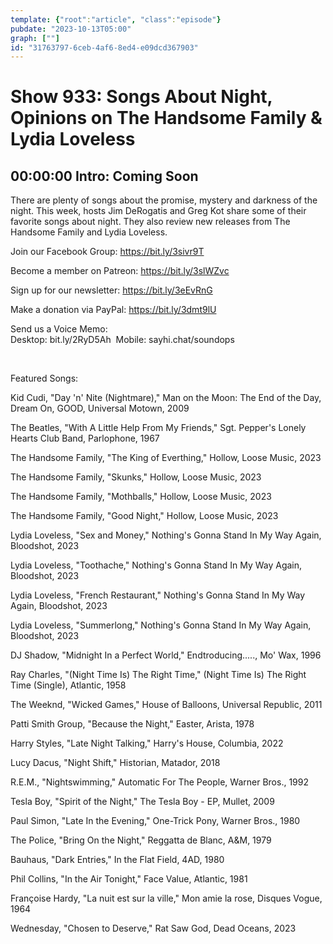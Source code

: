 ```yaml
---
template: {"root":"article", "class":"episode"}
pubdate: "2023-10-13T05:00"
graph: [""]
id: "31763797-6ceb-4af6-8ed4-e09dcd367903"
---
```






# Show 933: Songs About Night, Opinions on The Handsome Family & Lydia Loveless



## 00:00:00 Intro: Coming Soon

There are plenty of songs about the promise, mystery and darkness of the night. This week, hosts Jim DeRogatis and Greg Kot share some of their favorite songs about night. They also review new releases from The Handsome Family and Lydia Loveless.




Join our Facebook Group: https://bit.ly/3sivr9T

Become a member on Patreon: https://bit.ly/3slWZvc

Sign up for our newsletter: https://bit.ly/3eEvRnG

Make a donation via PayPal: https://bit.ly/3dmt9lU

Send us a Voice Memo: Desktop: bit.ly/2RyD5Ah  Mobile: sayhi.chat/soundops

 

Featured Songs:

Kid Cudi, "Day 'n' Nite (Nightmare)," Man on the Moon: The End of the Day, Dream On, GOOD, Universal Motown, 2009

The Beatles, "With A Little Help From My Friends," Sgt. Pepper's Lonely Hearts Club Band, Parlophone, 1967

The Handsome Family, "The King of Everthing," Hollow, Loose Music, 2023

The Handsome Family, "Skunks," Hollow, Loose Music, 2023

The Handsome Family, "Mothballs," Hollow, Loose Music, 2023

The Handsome Family, "Good Night," Hollow, Loose Music, 2023

Lydia Loveless, "Sex and Money," Nothing's Gonna Stand In My Way Again, Bloodshot, 2023

Lydia Loveless, "Toothache," Nothing's Gonna Stand In My Way Again, Bloodshot, 2023

Lydia Loveless, "French Restaurant," Nothing's Gonna Stand In My Way Again, Bloodshot, 2023

Lydia Loveless, "Summerlong," Nothing's Gonna Stand In My Way Again, Bloodshot, 2023

DJ Shadow, "Midnight In a Perfect World," Endtroducing....., Mo' Wax, 1996

Ray Charles, "(Night Time Is) The Right Time," (Night Time Is) The Right Time (Single), Atlantic, 1958

The Weeknd, "Wicked Games," House of Balloons, Universal Republic, 2011

Patti Smith Group, "Because the Night," Easter, Arista, 1978

Harry Styles, "Late Night Talking," Harry's House, Columbia, 2022

Lucy Dacus, "Night Shift," Historian, Matador, 2018

R.E.M., "Nightswimming," Automatic For The People, Warner Bros., 1992

Tesla Boy, "Spirit of the Night," The Tesla Boy - EP, Mullet, 2009

Paul Simon, "Late In the Evening," One-Trick Pony, Warner Bros., 1980

The Police, "Bring On the Night," Reggatta de Blanc, A&amp;M, 1979

Bauhaus, "Dark Entries," In the Flat Field, 4AD, 1980

Phil Collins, "In the Air Tonight," Face Value, Atlantic, 1981

Françoise Hardy, "La nuit est sur la ville," Mon amie la rose, Disques Vogue, 1964

Wednesday, "Chosen to Deserve," Rat Saw God, Dead Oceans, 2023